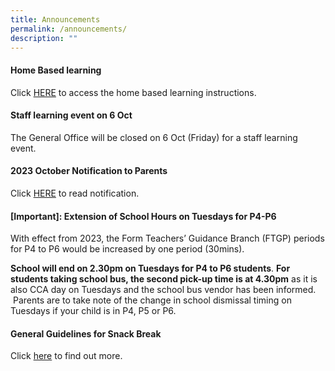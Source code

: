 ```yaml
---
title: Announcements
permalink: /announcements/
description: ""
---
```

#### Home Based learning 

Click [HERE](/homebasedlearninginstructions) to access the home based learning instructions.


#### Staff learning event on 6 Oct
The General Office will be closed on 6 Oct (Friday) for a staff learning event.  



#### 2023 October Notification to Parents

Click [HERE](/partners/resources-for-parents-students/SchoolNotificationstoparents/) to read notification.





#### [Important]: Extension of School Hours on Tuesdays for P4-P6


With effect from 2023, the Form Teachers’ Guidance Branch (FTGP) periods for P4 to P6 would be increased by one period (30mins). 

**School will end on 2.30pm on Tuesdays for P4 to P6 students**. **For students taking school bus, the second pick-up time is at 4.30pm** as it is also CCA day on Tuesdays and the school bus vendor has been informed.  Parents are to take note of the change in school dismissal timing on Tuesdays if your child is in P4, P5 or P6.


#### General Guidelines for Snack Break

Click [here](/partners/Students-and-Parents-Resources/generalguidelinesforsnackbreak/) to find out more.